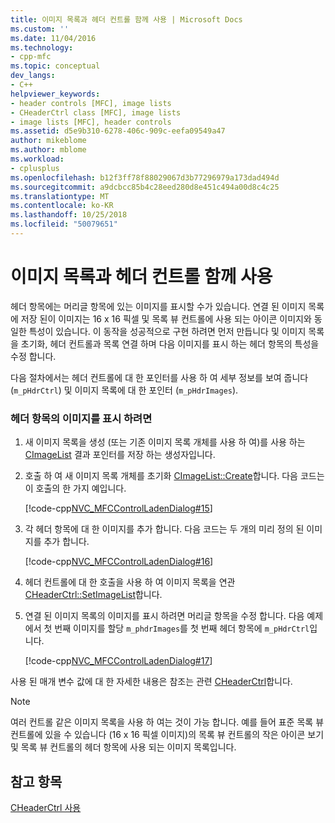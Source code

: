 ```yaml
---
title: 이미지 목록과 헤더 컨트롤 함께 사용 | Microsoft Docs
ms.custom: ''
ms.date: 11/04/2016
ms.technology:
- cpp-mfc
ms.topic: conceptual
dev_langs:
- C++
helpviewer_keywords:
- header controls [MFC], image lists
- CHeaderCtrl class [MFC], image lists
- image lists [MFC], header controls
ms.assetid: d5e9b310-6278-406c-909c-eefa09549a47
author: mikeblome
ms.author: mblome
ms.workload:
- cplusplus
ms.openlocfilehash: b12f3ff78f88029067d3b77296979a173dad494d
ms.sourcegitcommit: a9dcbcc85b4c28eed280d8e451c494a00d8c4c25
ms.translationtype: MT
ms.contentlocale: ko-KR
ms.lasthandoff: 10/25/2018
ms.locfileid: "50079651"
---
```

# <a name="using-image-lists-with-header-controls"></a>이미지 목록과 헤더 컨트롤 함께 사용

헤더 항목에는 머리글 항목에 있는 이미지를 표시할 수가 있습니다. 연결 된 이미지 목록에 저장 된이 이미지는 16 x 16 픽셀 및 목록 뷰 컨트롤에 사용 되는 아이콘 이미지와 동일한 특성이 있습니다. 이 동작을 성공적으로 구현 하려면 먼저 만듭니다 및 이미지 목록을 초기화, 헤더 컨트롤과 목록 연결 하며 다음 이미지를 표시 하는 헤더 항목의 특성을 수정 합니다.

다음 절차에서는 헤더 컨트롤에 대 한 포인터를 사용 하 여 세부 정보를 보여 줍니다 (`m_pHdrCtrl`) 및 이미지 목록에 대 한 포인터 (`m_pHdrImages`).

### <a name="to-display-an-image-in-a-header-item"></a>헤더 항목의 이미지를 표시 하려면

1. 새 이미지 목록을 생성 (또는 기존 이미지 목록 개체를 사용 하 여)를 사용 하는 [CImageList](../mfc/reference/cimagelist-class.md) 결과 포인터를 저장 하는 생성자입니다.

1. 호출 하 여 새 이미지 목록 개체를 초기화 [CImageList::Create](../mfc/reference/cimagelist-class.md#create)합니다. 다음 코드는이 호출의 한 가지 예입니다.

   [!code-cpp[NVC_MFCControlLadenDialog#15](../mfc/codesnippet/cpp/using-image-lists-with-header-controls_1.cpp)]

1. 각 헤더 항목에 대 한 이미지를 추가 합니다. 다음 코드는 두 개의 미리 정의 된 이미지를 추가 합니다.

   [!code-cpp[NVC_MFCControlLadenDialog#16](../mfc/codesnippet/cpp/using-image-lists-with-header-controls_2.cpp)]

1. 헤더 컨트롤에 대 한 호출을 사용 하 여 이미지 목록을 연관 [CHeaderCtrl::SetImageList](../mfc/reference/cheaderctrl-class.md#setimagelist)합니다.

1. 연결 된 이미지 목록의 이미지를 표시 하려면 머리글 항목을 수정 합니다. 다음 예제에서 첫 번째 이미지를 할당 `m_phdrImages`를 첫 번째 헤더 항목에 `m_pHdrCtrl`입니다.

   [!code-cpp[NVC_MFCControlLadenDialog#17](../mfc/codesnippet/cpp/using-image-lists-with-header-controls_3.cpp)]

사용 된 매개 변수 값에 대 한 자세한 내용은 참조는 관련 [CHeaderCtrl](../mfc/reference/cheaderctrl-class.md)합니다.

> [!NOTE]
>  여러 컨트롤 같은 이미지 목록을 사용 하 여는 것이 가능 합니다. 예를 들어 표준 목록 뷰 컨트롤에 있을 수 있습니다 (16 x 16 픽셀 이미지)의 목록 뷰 컨트롤의 작은 아이콘 보기 및 목록 뷰 컨트롤의 헤더 항목에 사용 되는 이미지 목록입니다.

## <a name="see-also"></a>참고 항목

[CHeaderCtrl 사용](../mfc/using-cheaderctrl.md)


